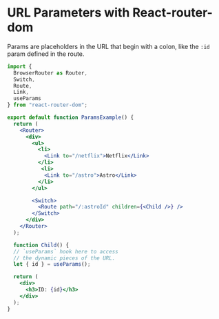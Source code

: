 # URL Parameters with React-router-dom

Params are placeholders in the URL that begin with a colon, like the `:id` param defined in
the route.

```jsx
import {
  BrowserRouter as Router,
  Switch,
  Route,
  Link,
  useParams
} from "react-router-dom";

export default function ParamsExample() {
  return (
    <Router>
      <div>
        <ul>
          <li>
            <Link to="/netflix">Netflix</Link>
          </li>
           <li>
            <Link to="/astro">Astro</Link>
          </li>
        </ul>

        <Switch>
          <Route path="/:astroId" children={<Child />} />
        </Switch>
      </div>
    </Router>
  );

  function Child() {
  // `useParams` hook here to access
  // the dynamic pieces of the URL.
  let { id } = useParams();

  return (
    <div>
      <h3>ID: {id}</h3>
    </div>
  );
}
```
